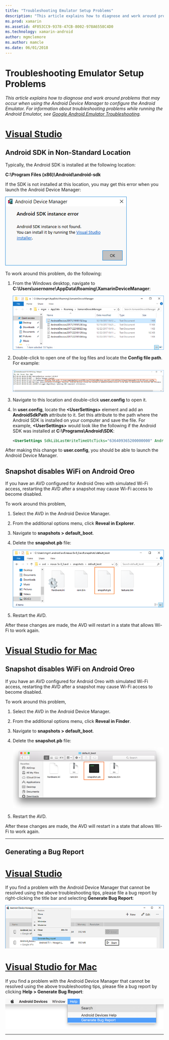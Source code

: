 ```yaml
---
title: "Troubleshooting Emulator Setup Problems"
description: "This article explains how to diagnose and work around problems that may occur when using the Android Device Manager."
ms.prod: xamarin
ms.assetid: 4F053CC9-9378-47CB-8002-978A6558C4D0
ms.technology: xamarin-android
author: mgmclemore
ms.author: mamcle
ms.date: 06/01/2018
---
```


# Troubleshooting Emulator Setup Problems

_This article explains how to diagnose and work around problems that
may occur when using the Android Device Manager to configure the
Android Emulator. For information about troubleshooting problems while
running the Android Emulator, see 
[Google Android Emulator Troubleshooting](~/android/deploy-test/debugging/android-sdk-emulator/troubleshooting.md)._

# [Visual Studio](#tab/vswin)

## Android SDK in Non-Standard Location

Typically, the Android SDK is installed at the following location:

**C:\\Program Files (x86)\\Android\\android-sdk**

If the SDK is not installed at this location, you may get this error when you launch
the Android Device Manager:

![Android SDK instance error](troubleshooting-images/win/01-sdk-error.png)

To work around this problem, do the following:

1. From the Windows desktop, navigate to **C:\\Users\\*username*\\AppData\\Roaming\\XamarinDeviceManager**:

    ![Android Device Manager log file location](troubleshooting-images/win/02-log-files.png)

2. Double-click to open one of the log files and locate the **Config
   file path**. For example:

    [![Config file path in log file](troubleshooting-images/win/03-config-file-path-sml.png)](troubleshooting-images/win/03-config-file-path.png#lightbox)

3. Navigate to this location and double-click **user.config** to open it. 

4. In **user.config**, locate the **&lt;UserSettings&gt;** element and add an **AndroidSdkPath** attribute to 
   it. Set this attribute to the path where the Android SDK is installed on
   your computer and save the file. For example, **&lt;UserSettings&gt;** would look like the following if the
   Android SDK was installed at **C:\\Programs\\Android\\SDK**:
        
    ```xml
    <UserSettings SdkLibLastWriteTimeUtcTicks="636409365200000000" AndroidSdkPath="C:\Programs\Android\SDK" />
    ```

After making this change to **user.config**, you should be able to
launch the Android Device Manager.

## Snapshot disables WiFi on Android Oreo

If you have an AVD configured for Android Oreo with simulated Wi-Fi access,
restarting the AVD after a snapshot may cause Wi-Fi access to become disabled.

To work around this problem,

1. Select the AVD in the Android Device Manager.

2. From the additional options menu, click **Reveal in Explorer**.

3. Navigate to **snapshots > default_boot**.

4. Delete the **snapshot.pb** file:

    ![Location of the snapshot.pb file](troubleshooting-images/win/05-delete-snapshot.png)

5. Restart the AVD. 

After these changes are made, the AVD will restart in a state that
allows Wi-Fi to work again.

# [Visual Studio for Mac](#tab/vsmac)

## Snapshot disables WiFi on Android Oreo

If you have an AVD configured for Android Oreo with simulated Wi-Fi access,
restarting the AVD after a snapshot may cause Wi-Fi access to become disabled.

To work around this problem,

1. Select the AVD in the Android Device Manager.

2. From the additional options menu, click **Reveal in Finder**.

3. Navigate to **snapshots > default_boot**.

4. Delete the **snapshot.pb** file:

    [![Location of the snapshot.pb file](troubleshooting-images/mac/02-delete-snapshot-sml.png)](troubleshooting-images/mac/02-delete-snapshot.png#lightbox)

5. Restart the AVD. 

After these changes are made, the AVD will restart in a state that
allows Wi-Fi to work again.


-----

## Generating a Bug Report

# [Visual Studio](#tab/vswin)

If you find a problem with the Android Device Manager that
cannot be resolved using the above troubleshooting tips, please file a
bug report by right-clicking the title bar and selecting **Generate Bug
Report**:

[![Location of menu item for filing a bug report](troubleshooting-images/win/04-bug-report-sml.png)](troubleshooting-images/win/04-bug-report.png#lightbox)


# [Visual Studio for Mac](#tab/vsmac)

If you find a problem with the Android Device Manager that
cannot be resolved using the above troubleshooting tips, please file a
bug report by clicking **Help > Generate Bug Report**:

[![Location of menu item for filing a bug report](troubleshooting-images/mac/01-bug-report-sml.png)](troubleshooting-images/mac/01-bug-report.png#lightbox)

-----
